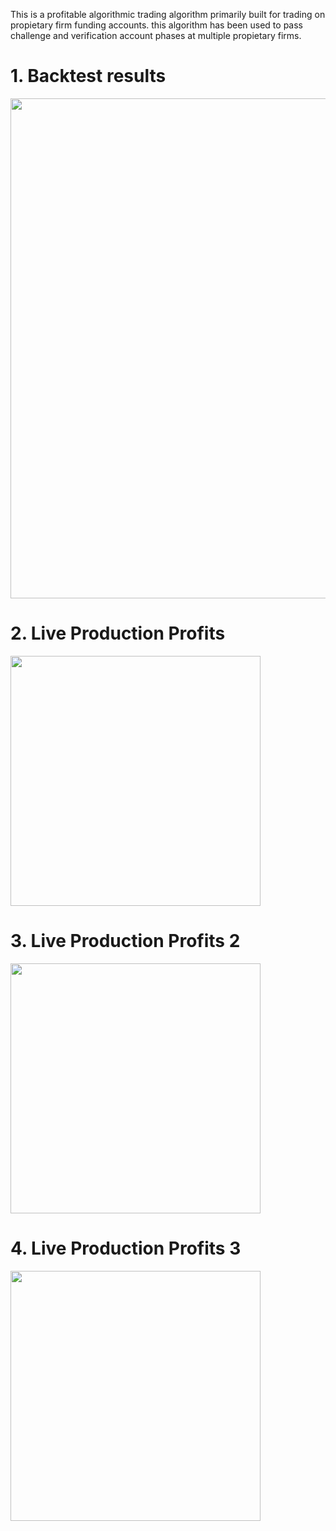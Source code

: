 This is a profitable algorithmic trading algorithm primarily built for trading on propietary firm funding accounts.
this algorithm has been used to pass challenge and verification account phases at multiple propietary firms.
<h1>
1. Backtest results
</h1>
<img width="800px" height="auto" src="https://github.com/SeanCollymoreJr/AlgorithmicTradingRobot/assets/174896134/c66f8029-6185-48f9-bbee-e830e754e9cc" style="padding-right:10px;" />
<h1>
  2. Live Production Profits
</h1>
<img width="400px" height="auto" src="https://github.com/SeanCollymoreJr/AlgorithmicTradingRobot/assets/174896134/f9f99559-13b4-4ad3-881e-2a15862291ef" style="padding-right:10px;" />
<h1>
3. Live Production Profits 2
</h1>
<img width="400px" height="auto" src="https://github.com/SeanCollymoreJr/AlgorithmicTradingRobot/assets/174896134/906b3f04-63d9-457d-842f-acf06ee3d3f7" style="padding-right:10px;" />
<h1>
4. Live Production Profits 3
</h1>
<img width="400px" height="auto" src="https://github.com/SeanCollymoreJr/AlgorithmicTradingRobot/assets/174896134/dd89c19d-1ffc-4565-b04f-bdfbb131956a" style="padding-right:10px;" />
